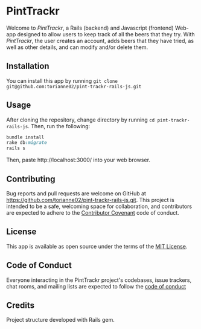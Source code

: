 # PintTrackr
Welcome to *PintTrackr*, a Rails (backend) and Javascript (frontend) Web-app designed to allow users to keep track of all the beers that they try. With *PintTrackr*, the user creates an account, adds beers that they have tried, as well as other details, and can modify and/or delete them.

## Installation
You can install this app by running `git clone git@github.com:torianne02/pint-trackr-rails-js.git`

## Usage
After cloning the repository, change directory by running `cd pint-trackr-rails-js`.
Then, run the following:
```ruby
bundle install
rake db:migrate
rails s
```
Then, paste http://localhost:3000/ into your web browser.

## Contributing
Bug reports and pull requests are welcome on GitHub at https://github.com/torianne02/pint-trackr-rails-js.git. This project is intended to be a safe, welcoming space for collaboration, and contributors are expected to adhere to the [Contributor Covenant](http://contributor-covenant.org) code of conduct.

## License
This app is available as open source under the terms of the [MIT License](https://opensource.org/licenses/MIT).

## Code of Conduct
Everyone interacting in the PintTrackr project's codebases, issue trackers, chat rooms, and mailing lists are expected to follow the [code of conduct](https://github.com/torianne02/pint-trackr-rails-js/blob/master/CODE_OF_CONDUCT.md)

## Credits
Project structure developed with Rails gem.

